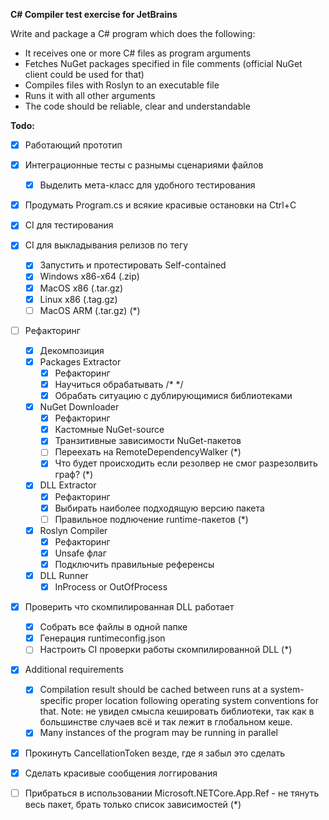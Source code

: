 **C# Compiler test exercise for JetBrains**

Write and package a C# program which does the following:

- It receives one or more C# files as program arguments
- Fetches NuGet packages specified in file comments (official NuGet client could be used for that)
- Compiles files with Roslyn to an executable file
- Runs it with all other arguments 
- The code should be reliable, clear and understandable

**Todo:**

- [x] Работающий прототип
- [x] Интеграционные тесты с разнымы сценариями файлов
  - [x] Выделить мета-класс для удобного тестирования
- [x] Продумать Program.cs и всякие красивые остановки на Ctrl+C
- [x] CI для тестирования
- [x] CI для выкладывания релизов по тегу
  - [x] Запустить и протестировать Self-contained
  - [x] Windows x86-x64 (.zip)
  - [x] MacOS x86 (.tar.gz)
  - [x] Linux x86 (.tag.gz)
  - [ ] MacOS ARM (.tar.gz) (*)
- [ ] Рефакторинг
  - [x] Декомпозиция
  - [x] Packages Extractor
    - [x] Рефакторинг
    - [x] Научиться обрабатывать /* */
    - [x] Обрабать ситуацию с дублирующимися библиотеками
  - [x] NuGet Downloader
    - [x] Рефакторинг
    - [x] Кастомные NuGet-source
    - [x] Транзитивные зависимости NuGet-пакетов
    - [ ] Переехать на RemoteDependencyWalker (*)
    - [x] Что будет происходить если резолвер не смог разрезолвить граф? (*)
  - [x] DLL Extractor
    - [x] Рефакторинг
    - [x] Выбирать наиболее подходящую версию пакета
    - [ ] Правильное подлючение runtime-пакетов (*)
  - [x] Roslyn Compiler
    - [x] Рефакторинг
    - [x] Unsafe флаг
    - [x] Подключить правильные референсы
  - [x] DLL Runner
    - [x] InProcess or OutOfProcess
- [x] Проверить что скомпилированная DLL работает
  - [x] Собрать все файлы в одной папке
  - [x] Генерация runtimeconfig.json
  - [ ] Настроить CI проверки работы скомпилированной DLL (*)
- [x] Additional requirements

  - [x] Compilation result should be cached between runs at a system-specific proper location following
    operating system conventions for that. Note: не увидел смысла кешировать библиотеки, так как в большинстве случаев всё и так лежит в глобальном кеше.
  - [x] Many instances of the program may be running in parallel
- [x] Прокинуть CancellationToken везде, где я забыл это сделать
- [x] Сделать красивые сообщения логгирования
- [ ] Прибраться в использовании Microsoft.NETCore.App.Ref - не тянуть весь пакет, брать только список зависимостей (*)
